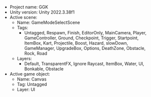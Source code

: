 <!-- UNITY CODE ASSIST INSTRUCTIONS START -->
- Project name: GGK
- Unity version: Unity 2022.3.38f1
- Active scene:
  - Name: GameModeSelectScene
  - Tags:
    - Untagged, Respawn, Finish, EditorOnly, MainCamera, Player, GameController, Ground, Checkpoint, Trigger, Startpoint, ItemBox, Kart, Projectile, Boost, Hazard, slowDown, GameManager, UpgradeBox, Options, DeathZone, Obstacle, Rock, Road
  - Layers:
    - Default, TransparentFX, Ignore Raycast, ItemBox, Water, UI, Bonkable, Obstacle
- Active game object:
  - Name: Canvas
  - Tag: Untagged
  - Layer: UI
<!-- UNITY CODE ASSIST INSTRUCTIONS END -->